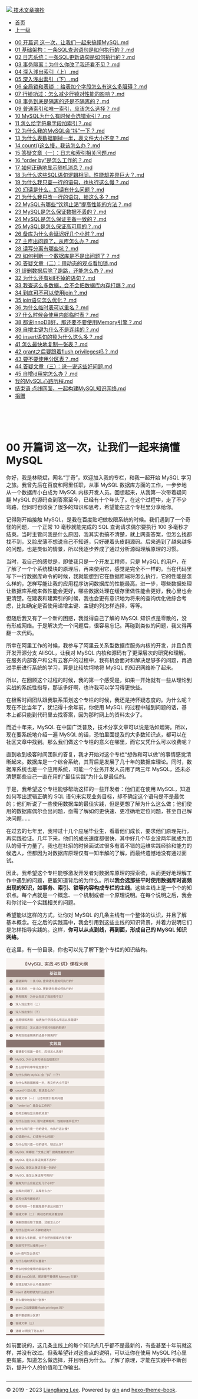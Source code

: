 <!DOCTYPE html>

<html xmlns="http://www.w3.org/1999/xhtml">
<head>
<head>
<meta content="text/html; charset=utf-8" http-equiv="Content-Type"/>
<meta content="width=device-width, initial-scale=1, maximum-scale=1.0, user-scalable=no" name="viewport"/>
<meta content="zh-cn" http-equiv="content-language"/>
<meta content="00 开篇词  这一次，让我们一起来搞懂MySQL" name="description"/>
<link href="/static/favicon.png" rel="icon"/>
<title>00 开篇词  这一次，让我们一起来搞懂MySQL </title>
<link href="/static/index.css" rel="stylesheet"/>
<link href="/static/highlight.min.css" rel="stylesheet"/>
<script src="/static/highlight.min.js"></script>
<meta content="Hexo 4.2.0" name="generator"/>

</head>
<body>
<div class="book-container">
<div class="book-sidebar">
<div class="book-brand">
<a href="/">
<img src="/static/favicon.png"/>
<span>技术文章摘抄</span>
</a>
</div>
<div class="book-menu uncollapsible">
<ul class="uncollapsible">
<li><a class="current-tab" href="/">首页</a></li>
<li><a href="../">上一级</a></li>
</ul>
<ul class="uncollapsible">
<li>
<a class="menu-item" href="/%e4%b8%93%e6%a0%8f/MySQL%e5%ae%9e%e6%88%9845%e8%ae%b2/00%20%e5%bc%80%e7%af%87%e8%af%8d%20%20%e8%bf%99%e4%b8%80%e6%ac%a1%ef%bc%8c%e8%ae%a9%e6%88%91%e4%bb%ac%e4%b8%80%e8%b5%b7%e6%9d%a5%e6%90%9e%e6%87%82MySQL.md" id="00 开篇词  这一次，让我们一起来搞懂MySQL.md">00 开篇词  这一次，让我们一起来搞懂MySQL.md</a>
</li>
<li>
<a class="menu-item" href="/%e4%b8%93%e6%a0%8f/MySQL%e5%ae%9e%e6%88%9845%e8%ae%b2/01%20%20%e5%9f%ba%e7%a1%80%e6%9e%b6%e6%9e%84%ef%bc%9a%e4%b8%80%e6%9d%a1SQL%e6%9f%a5%e8%af%a2%e8%af%ad%e5%8f%a5%e6%98%af%e5%a6%82%e4%bd%95%e6%89%a7%e8%a1%8c%e7%9a%84%ef%bc%9f.md" id="01  基础架构：一条SQL查询语句是如何执行的？.md">01  基础架构：一条SQL查询语句是如何执行的？.md</a>
</li>
<li>
<a class="menu-item" href="/%e4%b8%93%e6%a0%8f/MySQL%e5%ae%9e%e6%88%9845%e8%ae%b2/02%20%20%e6%97%a5%e5%bf%97%e7%b3%bb%e7%bb%9f%ef%bc%9a%e4%b8%80%e6%9d%a1SQL%e6%9b%b4%e6%96%b0%e8%af%ad%e5%8f%a5%e6%98%af%e5%a6%82%e4%bd%95%e6%89%a7%e8%a1%8c%e7%9a%84%ef%bc%9f.md" id="02  日志系统：一条SQL更新语句是如何执行的？.md">02  日志系统：一条SQL更新语句是如何执行的？.md</a>
</li>
<li>
<a class="menu-item" href="/%e4%b8%93%e6%a0%8f/MySQL%e5%ae%9e%e6%88%9845%e8%ae%b2/03%20%20%e4%ba%8b%e5%8a%a1%e9%9a%94%e7%a6%bb%ef%bc%9a%e4%b8%ba%e4%bb%80%e4%b9%88%e4%bd%a0%e6%94%b9%e4%ba%86%e6%88%91%e8%bf%98%e7%9c%8b%e4%b8%8d%e8%a7%81%ef%bc%9f.md" id="03  事务隔离：为什么你改了我还看不见？.md">03  事务隔离：为什么你改了我还看不见？.md</a>
</li>
<li>
<a class="menu-item" href="/%e4%b8%93%e6%a0%8f/MySQL%e5%ae%9e%e6%88%9845%e8%ae%b2/04%20%20%e6%b7%b1%e5%85%a5%e6%b5%85%e5%87%ba%e7%b4%a2%e5%bc%95%ef%bc%88%e4%b8%8a%ef%bc%89.md" id="04  深入浅出索引（上）.md">04  深入浅出索引（上）.md</a>
</li>
<li>
<a class="menu-item" href="/%e4%b8%93%e6%a0%8f/MySQL%e5%ae%9e%e6%88%9845%e8%ae%b2/05%20%20%e6%b7%b1%e5%85%a5%e6%b5%85%e5%87%ba%e7%b4%a2%e5%bc%95%ef%bc%88%e4%b8%8b%ef%bc%89.md" id="05  深入浅出索引（下）.md">05  深入浅出索引（下）.md</a>
</li>
<li>
<a class="menu-item" href="/%e4%b8%93%e6%a0%8f/MySQL%e5%ae%9e%e6%88%9845%e8%ae%b2/06%20%20%e5%85%a8%e5%b1%80%e9%94%81%e5%92%8c%e8%a1%a8%e9%94%81%20%ef%bc%9a%e7%bb%99%e8%a1%a8%e5%8a%a0%e4%b8%aa%e5%ad%97%e6%ae%b5%e6%80%8e%e4%b9%88%e6%9c%89%e8%bf%99%e4%b9%88%e5%a4%9a%e9%98%bb%e7%a2%8d%ef%bc%9f.md" id="06  全局锁和表锁 ：给表加个字段怎么有这么多阻碍？.md">06  全局锁和表锁 ：给表加个字段怎么有这么多阻碍？.md</a>
</li>
<li>
<a class="menu-item" href="/%e4%b8%93%e6%a0%8f/MySQL%e5%ae%9e%e6%88%9845%e8%ae%b2/07%20%20%e8%a1%8c%e9%94%81%e5%8a%9f%e8%bf%87%ef%bc%9a%e6%80%8e%e4%b9%88%e5%87%8f%e5%b0%91%e8%a1%8c%e9%94%81%e5%af%b9%e6%80%a7%e8%83%bd%e7%9a%84%e5%bd%b1%e5%93%8d%ef%bc%9f.md" id="07  行锁功过：怎么减少行锁对性能的影响？.md">07  行锁功过：怎么减少行锁对性能的影响？.md</a>
</li>
<li>
<a class="menu-item" href="/%e4%b8%93%e6%a0%8f/MySQL%e5%ae%9e%e6%88%9845%e8%ae%b2/08%20%20%e4%ba%8b%e5%8a%a1%e5%88%b0%e5%ba%95%e6%98%af%e9%9a%94%e7%a6%bb%e7%9a%84%e8%bf%98%e6%98%af%e4%b8%8d%e9%9a%94%e7%a6%bb%e7%9a%84%ef%bc%9f.md" id="08  事务到底是隔离的还是不隔离的？.md">08  事务到底是隔离的还是不隔离的？.md</a>
</li>
<li>
<a class="menu-item" href="/%e4%b8%93%e6%a0%8f/MySQL%e5%ae%9e%e6%88%9845%e8%ae%b2/09%20%20%e6%99%ae%e9%80%9a%e7%b4%a2%e5%bc%95%e5%92%8c%e5%94%af%e4%b8%80%e7%b4%a2%e5%bc%95%ef%bc%8c%e5%ba%94%e8%af%a5%e6%80%8e%e4%b9%88%e9%80%89%e6%8b%a9%ef%bc%9f.md" id="09  普通索引和唯一索引，应该怎么选择？.md">09  普通索引和唯一索引，应该怎么选择？.md</a>
</li>
<li>
<a class="menu-item" href="/%e4%b8%93%e6%a0%8f/MySQL%e5%ae%9e%e6%88%9845%e8%ae%b2/10%20%20MySQL%e4%b8%ba%e4%bb%80%e4%b9%88%e6%9c%89%e6%97%b6%e5%80%99%e4%bc%9a%e9%80%89%e9%94%99%e7%b4%a2%e5%bc%95%ef%bc%9f.md" id="10  MySQL为什么有时候会选错索引？.md">10  MySQL为什么有时候会选错索引？.md</a>
</li>
<li>
<a class="menu-item" href="/%e4%b8%93%e6%a0%8f/MySQL%e5%ae%9e%e6%88%9845%e8%ae%b2/11%20%20%e6%80%8e%e4%b9%88%e7%bb%99%e5%ad%97%e7%ac%a6%e4%b8%b2%e5%ad%97%e6%ae%b5%e5%8a%a0%e7%b4%a2%e5%bc%95%ef%bc%9f.md" id="11  怎么给字符串字段加索引？.md">11  怎么给字符串字段加索引？.md</a>
</li>
<li>
<a class="menu-item" href="/%e4%b8%93%e6%a0%8f/MySQL%e5%ae%9e%e6%88%9845%e8%ae%b2/12%20%20%e4%b8%ba%e4%bb%80%e4%b9%88%e6%88%91%e7%9a%84MySQL%e4%bc%9a%e2%80%9c%e6%8a%96%e2%80%9d%e4%b8%80%e4%b8%8b%ef%bc%9f.md" id="12  为什么我的MySQL会“抖”一下？.md">12  为什么我的MySQL会“抖”一下？.md</a>
</li>
<li>
<a class="menu-item" href="/%e4%b8%93%e6%a0%8f/MySQL%e5%ae%9e%e6%88%9845%e8%ae%b2/13%20%20%e4%b8%ba%e4%bb%80%e4%b9%88%e8%a1%a8%e6%95%b0%e6%8d%ae%e5%88%a0%e6%8e%89%e4%b8%80%e5%8d%8a%ef%bc%8c%e8%a1%a8%e6%96%87%e4%bb%b6%e5%a4%a7%e5%b0%8f%e4%b8%8d%e5%8f%98%ef%bc%9f.md" id="13  为什么表数据删掉一半，表文件大小不变？.md">13  为什么表数据删掉一半，表文件大小不变？.md</a>
</li>
<li>
<a class="menu-item" href="/%e4%b8%93%e6%a0%8f/MySQL%e5%ae%9e%e6%88%9845%e8%ae%b2/14%20%20count%28%29%e8%bf%99%e4%b9%88%e6%85%a2%ef%bc%8c%e6%88%91%e8%af%a5%e6%80%8e%e4%b9%88%e5%8a%9e%ef%bc%9f.md" id="14  count()这么慢，我该怎么办？.md">14  count()这么慢，我该怎么办？.md</a>
</li>
<li>
<a class="menu-item" href="/%e4%b8%93%e6%a0%8f/MySQL%e5%ae%9e%e6%88%9845%e8%ae%b2/15%20%20%e7%ad%94%e7%96%91%e6%96%87%e7%ab%a0%ef%bc%88%e4%b8%80%ef%bc%89%ef%bc%9a%e6%97%a5%e5%bf%97%e5%92%8c%e7%b4%a2%e5%bc%95%e7%9b%b8%e5%85%b3%e9%97%ae%e9%a2%98.md" id="15  答疑文章（一）：日志和索引相关问题.md">15  答疑文章（一）：日志和索引相关问题.md</a>
</li>
<li>
<a class="menu-item" href="/%e4%b8%93%e6%a0%8f/MySQL%e5%ae%9e%e6%88%9845%e8%ae%b2/16%20%20%e2%80%9corder%20by%e2%80%9d%e6%98%af%e6%80%8e%e4%b9%88%e5%b7%a5%e4%bd%9c%e7%9a%84%ef%bc%9f.md" id="16  “order by”是怎么工作的？.md">16  “order by”是怎么工作的？.md</a>
</li>
<li>
<a class="menu-item" href="/%e4%b8%93%e6%a0%8f/MySQL%e5%ae%9e%e6%88%9845%e8%ae%b2/17%20%20%e5%a6%82%e4%bd%95%e6%ad%a3%e7%a1%ae%e5%9c%b0%e6%98%be%e7%a4%ba%e9%9a%8f%e6%9c%ba%e6%b6%88%e6%81%af%ef%bc%9f.md" id="17  如何正确地显示随机消息？.md">17  如何正确地显示随机消息？.md</a>
</li>
<li>
<a class="menu-item" href="/%e4%b8%93%e6%a0%8f/MySQL%e5%ae%9e%e6%88%9845%e8%ae%b2/18%20%20%e4%b8%ba%e4%bb%80%e4%b9%88%e8%bf%99%e4%ba%9bSQL%e8%af%ad%e5%8f%a5%e9%80%bb%e8%be%91%e7%9b%b8%e5%90%8c%ef%bc%8c%e6%80%a7%e8%83%bd%e5%8d%b4%e5%b7%ae%e5%bc%82%e5%b7%a8%e5%a4%a7%ef%bc%9f.md" id="18  为什么这些SQL语句逻辑相同，性能却差异巨大？.md">18  为什么这些SQL语句逻辑相同，性能却差异巨大？.md</a>
</li>
<li>
<a class="menu-item" href="/%e4%b8%93%e6%a0%8f/MySQL%e5%ae%9e%e6%88%9845%e8%ae%b2/19%20%20%e4%b8%ba%e4%bb%80%e4%b9%88%e6%88%91%e5%8f%aa%e6%9f%a5%e4%b8%80%e8%a1%8c%e7%9a%84%e8%af%ad%e5%8f%a5%ef%bc%8c%e4%b9%9f%e6%89%a7%e8%a1%8c%e8%bf%99%e4%b9%88%e6%85%a2%ef%bc%9f.md" id="19  为什么我只查一行的语句，也执行这么慢？.md">19  为什么我只查一行的语句，也执行这么慢？.md</a>
</li>
<li>
<a class="menu-item" href="/%e4%b8%93%e6%a0%8f/MySQL%e5%ae%9e%e6%88%9845%e8%ae%b2/20%20%20%e5%b9%bb%e8%af%bb%e6%98%af%e4%bb%80%e4%b9%88%ef%bc%8c%e5%b9%bb%e8%af%bb%e6%9c%89%e4%bb%80%e4%b9%88%e9%97%ae%e9%a2%98%ef%bc%9f.md" id="20  幻读是什么，幻读有什么问题？.md">20  幻读是什么，幻读有什么问题？.md</a>
</li>
<li>
<a class="menu-item" href="/%e4%b8%93%e6%a0%8f/MySQL%e5%ae%9e%e6%88%9845%e8%ae%b2/21%20%20%e4%b8%ba%e4%bb%80%e4%b9%88%e6%88%91%e5%8f%aa%e6%94%b9%e4%b8%80%e8%a1%8c%e7%9a%84%e8%af%ad%e5%8f%a5%ef%bc%8c%e9%94%81%e8%bf%99%e4%b9%88%e5%a4%9a%ef%bc%9f.md" id="21  为什么我只改一行的语句，锁这么多？.md">21  为什么我只改一行的语句，锁这么多？.md</a>
</li>
<li>
<a class="menu-item" href="/%e4%b8%93%e6%a0%8f/MySQL%e5%ae%9e%e6%88%9845%e8%ae%b2/22%20%20MySQL%e6%9c%89%e5%93%aa%e4%ba%9b%e2%80%9c%e9%a5%ae%e9%b8%a9%e6%ad%a2%e6%b8%b4%e2%80%9d%e6%8f%90%e9%ab%98%e6%80%a7%e8%83%bd%e7%9a%84%e6%96%b9%e6%b3%95%ef%bc%9f.md" id="22  MySQL有哪些“饮鸩止渴”提高性能的方法？.md">22  MySQL有哪些“饮鸩止渴”提高性能的方法？.md</a>
</li>
<li>
<a class="menu-item" href="/%e4%b8%93%e6%a0%8f/MySQL%e5%ae%9e%e6%88%9845%e8%ae%b2/23%20%20MySQL%e6%98%af%e6%80%8e%e4%b9%88%e4%bf%9d%e8%af%81%e6%95%b0%e6%8d%ae%e4%b8%8d%e4%b8%a2%e7%9a%84%ef%bc%9f.md" id="23  MySQL是怎么保证数据不丢的？.md">23  MySQL是怎么保证数据不丢的？.md</a>
</li>
<li>
<a class="menu-item" href="/%e4%b8%93%e6%a0%8f/MySQL%e5%ae%9e%e6%88%9845%e8%ae%b2/24%20%20MySQL%e6%98%af%e6%80%8e%e4%b9%88%e4%bf%9d%e8%af%81%e4%b8%bb%e5%a4%87%e4%b8%80%e8%87%b4%e7%9a%84%ef%bc%9f.md" id="24  MySQL是怎么保证主备一致的？.md">24  MySQL是怎么保证主备一致的？.md</a>
</li>
<li>
<a class="menu-item" href="/%e4%b8%93%e6%a0%8f/MySQL%e5%ae%9e%e6%88%9845%e8%ae%b2/25%20%20MySQL%e6%98%af%e6%80%8e%e4%b9%88%e4%bf%9d%e8%af%81%e9%ab%98%e5%8f%af%e7%94%a8%e7%9a%84%ef%bc%9f.md" id="25  MySQL是怎么保证高可用的？.md">25  MySQL是怎么保证高可用的？.md</a>
</li>
<li>
<a class="menu-item" href="/%e4%b8%93%e6%a0%8f/MySQL%e5%ae%9e%e6%88%9845%e8%ae%b2/26%20%20%e5%a4%87%e5%ba%93%e4%b8%ba%e4%bb%80%e4%b9%88%e4%bc%9a%e5%bb%b6%e8%bf%9f%e5%a5%bd%e5%87%a0%e4%b8%aa%e5%b0%8f%e6%97%b6%ef%bc%9f.md" id="26  备库为什么会延迟好几个小时？.md">26  备库为什么会延迟好几个小时？.md</a>
</li>
<li>
<a class="menu-item" href="/%e4%b8%93%e6%a0%8f/MySQL%e5%ae%9e%e6%88%9845%e8%ae%b2/27%20%20%e4%b8%bb%e5%ba%93%e5%87%ba%e9%97%ae%e9%a2%98%e4%ba%86%ef%bc%8c%e4%bb%8e%e5%ba%93%e6%80%8e%e4%b9%88%e5%8a%9e%ef%bc%9f.md" id="27  主库出问题了，从库怎么办？.md">27  主库出问题了，从库怎么办？.md</a>
</li>
<li>
<a class="menu-item" href="/%e4%b8%93%e6%a0%8f/MySQL%e5%ae%9e%e6%88%9845%e8%ae%b2/28%20%20%e8%af%bb%e5%86%99%e5%88%86%e7%a6%bb%e6%9c%89%e5%93%aa%e4%ba%9b%e5%9d%91%ef%bc%9f.md" id="28  读写分离有哪些坑？.md">28  读写分离有哪些坑？.md</a>
</li>
<li>
<a class="menu-item" href="/%e4%b8%93%e6%a0%8f/MySQL%e5%ae%9e%e6%88%9845%e8%ae%b2/29%20%20%e5%a6%82%e4%bd%95%e5%88%a4%e6%96%ad%e4%b8%80%e4%b8%aa%e6%95%b0%e6%8d%ae%e5%ba%93%e6%98%af%e4%b8%8d%e6%98%af%e5%87%ba%e9%97%ae%e9%a2%98%e4%ba%86%ef%bc%9f.md" id="29  如何判断一个数据库是不是出问题了？.md">29  如何判断一个数据库是不是出问题了？.md</a>
</li>
<li>
<a class="menu-item" href="/%e4%b8%93%e6%a0%8f/MySQL%e5%ae%9e%e6%88%9845%e8%ae%b2/30%20%20%e7%ad%94%e7%96%91%e6%96%87%e7%ab%a0%ef%bc%88%e4%ba%8c%ef%bc%89%ef%bc%9a%e7%94%a8%e5%8a%a8%e6%80%81%e7%9a%84%e8%a7%82%e7%82%b9%e7%9c%8b%e5%8a%a0%e9%94%81.md" id="30  答疑文章（二）：用动态的观点看加锁.md">30  答疑文章（二）：用动态的观点看加锁.md</a>
</li>
<li>
<a class="menu-item" href="/%e4%b8%93%e6%a0%8f/MySQL%e5%ae%9e%e6%88%9845%e8%ae%b2/31%20%20%e8%af%af%e5%88%a0%e6%95%b0%e6%8d%ae%e5%90%8e%e9%99%a4%e4%ba%86%e8%b7%91%e8%b7%af%ef%bc%8c%e8%bf%98%e8%83%bd%e6%80%8e%e4%b9%88%e5%8a%9e%ef%bc%9f.md" id="31  误删数据后除了跑路，还能怎么办？.md">31  误删数据后除了跑路，还能怎么办？.md</a>
</li>
<li>
<a class="menu-item" href="/%e4%b8%93%e6%a0%8f/MySQL%e5%ae%9e%e6%88%9845%e8%ae%b2/32%20%20%e4%b8%ba%e4%bb%80%e4%b9%88%e8%bf%98%e6%9c%89kill%e4%b8%8d%e6%8e%89%e7%9a%84%e8%af%ad%e5%8f%a5%ef%bc%9f.md" id="32  为什么还有kill不掉的语句？.md">32  为什么还有kill不掉的语句？.md</a>
</li>
<li>
<a class="menu-item" href="/%e4%b8%93%e6%a0%8f/MySQL%e5%ae%9e%e6%88%9845%e8%ae%b2/33%20%20%e6%88%91%e6%9f%a5%e8%bf%99%e4%b9%88%e5%a4%9a%e6%95%b0%e6%8d%ae%ef%bc%8c%e4%bc%9a%e4%b8%8d%e4%bc%9a%e6%8a%8a%e6%95%b0%e6%8d%ae%e5%ba%93%e5%86%85%e5%ad%98%e6%89%93%e7%88%86%ef%bc%9f.md" id="33  我查这么多数据，会不会把数据库内存打爆？.md">33  我查这么多数据，会不会把数据库内存打爆？.md</a>
</li>
<li>
<a class="menu-item" href="/%e4%b8%93%e6%a0%8f/MySQL%e5%ae%9e%e6%88%9845%e8%ae%b2/34%20%20%e5%88%b0%e5%ba%95%e5%8f%af%e4%b8%8d%e5%8f%af%e4%bb%a5%e4%bd%bf%e7%94%a8join%ef%bc%9f.md" id="34  到底可不可以使用join？.md">34  到底可不可以使用join？.md</a>
</li>
<li>
<a class="menu-item" href="/%e4%b8%93%e6%a0%8f/MySQL%e5%ae%9e%e6%88%9845%e8%ae%b2/35%20%20join%e8%af%ad%e5%8f%a5%e6%80%8e%e4%b9%88%e4%bc%98%e5%8c%96%ef%bc%9f.md" id="35  join语句怎么优化？.md">35  join语句怎么优化？.md</a>
</li>
<li>
<a class="menu-item" href="/%e4%b8%93%e6%a0%8f/MySQL%e5%ae%9e%e6%88%9845%e8%ae%b2/36%20%20%e4%b8%ba%e4%bb%80%e4%b9%88%e4%b8%b4%e6%97%b6%e8%a1%a8%e5%8f%af%e4%bb%a5%e9%87%8d%e5%90%8d%ef%bc%9f.md" id="36  为什么临时表可以重名？.md">36  为什么临时表可以重名？.md</a>
</li>
<li>
<a class="menu-item" href="/%e4%b8%93%e6%a0%8f/MySQL%e5%ae%9e%e6%88%9845%e8%ae%b2/37%20%20%e4%bb%80%e4%b9%88%e6%97%b6%e5%80%99%e4%bc%9a%e4%bd%bf%e7%94%a8%e5%86%85%e9%83%a8%e4%b8%b4%e6%97%b6%e8%a1%a8%ef%bc%9f.md" id="37  什么时候会使用内部临时表？.md">37  什么时候会使用内部临时表？.md</a>
</li>
<li>
<a class="menu-item" href="/%e4%b8%93%e6%a0%8f/MySQL%e5%ae%9e%e6%88%9845%e8%ae%b2/38%20%20%e9%83%bd%e8%af%b4InnoDB%e5%a5%bd%ef%bc%8c%e9%82%a3%e8%bf%98%e8%a6%81%e4%b8%8d%e8%a6%81%e4%bd%bf%e7%94%a8Memory%e5%bc%95%e6%93%8e%ef%bc%9f.md" id="38  都说InnoDB好，那还要不要使用Memory引擎？.md">38  都说InnoDB好，那还要不要使用Memory引擎？.md</a>
</li>
<li>
<a class="menu-item" href="/%e4%b8%93%e6%a0%8f/MySQL%e5%ae%9e%e6%88%9845%e8%ae%b2/39%20%20%e8%87%aa%e5%a2%9e%e4%b8%bb%e9%94%ae%e4%b8%ba%e4%bb%80%e4%b9%88%e4%b8%8d%e6%98%af%e8%bf%9e%e7%bb%ad%e7%9a%84%ef%bc%9f.md" id="39  自增主键为什么不是连续的？.md">39  自增主键为什么不是连续的？.md</a>
</li>
<li>
<a class="menu-item" href="/%e4%b8%93%e6%a0%8f/MySQL%e5%ae%9e%e6%88%9845%e8%ae%b2/40%20%20insert%e8%af%ad%e5%8f%a5%e7%9a%84%e9%94%81%e4%b8%ba%e4%bb%80%e4%b9%88%e8%bf%99%e4%b9%88%e5%a4%9a%ef%bc%9f.md" id="40  insert语句的锁为什么这么多？.md">40  insert语句的锁为什么这么多？.md</a>
</li>
<li>
<a class="menu-item" href="/%e4%b8%93%e6%a0%8f/MySQL%e5%ae%9e%e6%88%9845%e8%ae%b2/41%20%20%e6%80%8e%e4%b9%88%e6%9c%80%e5%bf%ab%e5%9c%b0%e5%a4%8d%e5%88%b6%e4%b8%80%e5%bc%a0%e8%a1%a8%ef%bc%9f.md" id="41  怎么最快地复制一张表？.md">41  怎么最快地复制一张表？.md</a>
</li>
<li>
<a class="menu-item" href="/%e4%b8%93%e6%a0%8f/MySQL%e5%ae%9e%e6%88%9845%e8%ae%b2/42%20%20grant%e4%b9%8b%e5%90%8e%e8%a6%81%e8%b7%9f%e7%9d%80flush%20privileges%e5%90%97%ef%bc%9f.md" id="42  grant之后要跟着flush privileges吗？.md">42  grant之后要跟着flush privileges吗？.md</a>
</li>
<li>
<a class="menu-item" href="/%e4%b8%93%e6%a0%8f/MySQL%e5%ae%9e%e6%88%9845%e8%ae%b2/43%20%20%e8%a6%81%e4%b8%8d%e8%a6%81%e4%bd%bf%e7%94%a8%e5%88%86%e5%8c%ba%e8%a1%a8%ef%bc%9f.md" id="43  要不要使用分区表？.md">43  要不要使用分区表？.md</a>
</li>
<li>
<a class="menu-item" href="/%e4%b8%93%e6%a0%8f/MySQL%e5%ae%9e%e6%88%9845%e8%ae%b2/44%20%20%e7%ad%94%e7%96%91%e6%96%87%e7%ab%a0%ef%bc%88%e4%b8%89%ef%bc%89%ef%bc%9a%e8%af%b4%e4%b8%80%e8%af%b4%e8%bf%99%e4%ba%9b%e5%a5%bd%e9%97%ae%e9%a2%98.md" id="44  答疑文章（三）：说一说这些好问题.md">44  答疑文章（三）：说一说这些好问题.md</a>
</li>
<li>
<a class="menu-item" href="/%e4%b8%93%e6%a0%8f/MySQL%e5%ae%9e%e6%88%9845%e8%ae%b2/45%20%20%e8%87%aa%e5%a2%9eid%e7%94%a8%e5%ae%8c%e6%80%8e%e4%b9%88%e5%8a%9e%ef%bc%9f.md" id="45  自增id用完怎么办？.md">45  自增id用完怎么办？.md</a>
</li>
<li>
<a class="menu-item" href="/%e4%b8%93%e6%a0%8f/MySQL%e5%ae%9e%e6%88%9845%e8%ae%b2/%e6%88%91%e7%9a%84MySQL%e5%bf%83%e8%b7%af%e5%8e%86%e7%a8%8b.md" id="我的MySQL心路历程.md">我的MySQL心路历程.md</a>
</li>
<li>
<a class="menu-item" href="/%e4%b8%93%e6%a0%8f/MySQL%e5%ae%9e%e6%88%9845%e8%ae%b2/%e7%bb%93%e6%9d%9f%e8%af%ad%20%20%e7%82%b9%e7%ba%bf%e7%bd%91%e9%9d%a2%ef%bc%8c%e4%b8%80%e8%b5%b7%e6%9e%84%e5%bb%baMySQL%e7%9f%a5%e8%af%86%e7%bd%91%e7%bb%9c.md" id="结束语  点线网面，一起构建MySQL知识网络.md">结束语  点线网面，一起构建MySQL知识网络.md</a>
</li>
<li><a href="/assets/捐赠.md">捐赠</a></li>
</ul>
</div>
</div>
<div class="sidebar-toggle" onclick="sidebar_toggle()" onmouseleave="remove_inner()" onmouseover="add_inner()">
<div class="sidebar-toggle-inner"></div>
</div>
<div class="off-canvas-content">
<div class="columns">
<div class="column col-12 col-lg-12">
<div class="book-navbar">
<header class="navbar">
<section class="navbar-section">
<a onclick="open_sidebar()">
<i class="icon icon-menu"></i>
</a>
</section>
</header>
</div>
<div class="book-content" style="max-width: 960px; margin: 0 auto;
    overflow-x: auto;
    overflow-y: hidden;">
<div class="book-post">

<p align="center" id="tip"></p>
<h1 class="title" data-id="00 开篇词  这一次，让我们一起来搞懂MySQL" id="title">00 开篇词  这一次，让我们一起来搞懂MySQL</h1>
<div><p>你好，我是林晓斌，网名“丁奇”，欢迎加入我的专栏，和我一起开始 MySQL 学习之旅。我曾先后在百度和阿里任职，从事 MySQL 数据库方面的工作，一步步地从一个数据库小白成为 MySQL 内核开发人员。回想起来，从我第一次带着疑问翻 MySQL 的源码查到答案至今，已经有十个年头了。在这个过程中，走了不少弯路，但同时也收获了很多的知识和思考，希望能在这个专栏里分享给你。</p>
<p>记得刚开始接触 MySQL，是我在百度贴吧做权限系统的时候。我们遇到了一个奇怪的问题，一个正常 10 毫秒就能完成的 SQL 查询请求偶尔要执行 100 多毫秒才结束。当时主管问我是什么原因，我其实也搞不清楚，就上网查答案，但怎么找都找不到，又脸皮薄不想说自己不知道，只好硬着头皮翻源码。后来遇到了越来越多的问题，也是类似的情景，所以我逐步养成了通过分析源码理解原理的习惯。</p>
<p>当时，我自己的感觉是，即使我只是一个开发工程师，只是 MySQL 的用户，在了解了一个个系统模块的原理后，再来使用它，感觉是完全不一样的。当在代码里写下一行数据库命令的时候，我就能想到它在数据库端将怎么执行，它的性能是怎么样的，怎样写能让我的应用程序访问数据库的性能最高。进一步，哪些数据处理让数据库系统来做性能会更好，哪些数据处理在缓存里做性能会更好，我心里也会更清楚。在建表和建索引的时候，我也会更有意识地为将来的查询优化做综合考虑，比如确定是否使用递增主键、主键的列怎样选择，等等。</p>
<p>但随后我又有了一个新的困惑，我觉得自己了解的 MySQL 知识点是零散的，没有形成网络。于是解决完一个问题后，很容易忘记。再碰到类似的问题，我又得再翻一次代码。</p>
<p>所幸在阿里工作的时候，我参与了阿里云关系型数据库服务内核的开发，并且负责开发开源分支 AliSQL，让我对 MySQL 内核和源码有了更深层次的研究和理解。在服务内部客户和公有云客户的过程中，我有机会面对和解决足够多的问题，再通过手册进行系统的学习，算是比较坎坷地将 MySQL 的知识网络补了起来。</p>
<p>所以，在回顾这个过程的时候，我的第一个感受是，如果一开始就有一些从理论到实战的系统性指导，那该多好啊，也许我可以学习得更快些。</p>
<p>在极客时间团队跟我联系策划这个专栏的时候，我还是持怀疑态度的。为什么呢？现在不比当年了，犹记得十余年前，你使用 MySQL 的过程中碰到问题的话，基本上都只能到代码里去找答案，因为那时网上的资料太少了。</p>
<p>而近十年来，MySQL 在中国广泛普及，技术分享文章可以说是浩如烟海。所以，现在要系统地介绍一遍 MySQL 的话，恐怕里面提及的大多数知识点，都可以在社区文章中找到。那么我们做这个专栏的意义在哪里，而它又凭什么可以收费呢？</p>
<p>直到收到极客时间团队的答复，我才开始对这个专栏“想做和可以做”的事情感觉清晰起来。数据库是一个综合系统，其背后是发展了几十年的数据库理论。同时，数据库系统也是一个应用系统，可能一个业务开发人员用了两三年 MySQL，还未必清楚那些自己一直在用的“最佳实践”为什么是最佳的。</p>
<p>于是，我希望这个专栏能够帮助这样的一些开发者：他们正在使用 MySQL，知道如何写出逻辑正确的 SQL 语句来实现业务目标，却不确定这个语句是不是最优的；他们听说了一些使用数据库的最佳实践，但是更想了解为什么这么做；他们使用的数据库偶尔会出问题，亟需了解如何更快速、更准确地定位问题，甚至自己解决问题……</p>
<p>在过去的七年里，我带过十几个应届毕业生，看着他们成长，要求他们原理先行，再实践验证。几年下来，他们的成长速度都很快，其中好几个毕业没两年就成为团队的骨干力量了。我也在社招的时候面试过很多有着不错的运维实践经验和能力的候选人，但都因为对数据库原理仅有一知半解的了解，而最终遗憾地没有通过面试。</p>
<p>因此，我希望这个专栏能够激发开发者对数据库原理的探索欲，从而更好地理解工作中遇到的问题，更能知道背后的为什么。所以<strong>我会选那些平时使用数据库时高频出现的知识，如事务、索引、锁等内容构成专栏的主线</strong>。这些主线上是一个个的知识点。每个点就是一个概念、一个机制或者一个原理说明。在每个说明之后，我会和你讨论一个实践相关的问题。</p>
<p>希望能以这样的方式，让你对 MySQL 的几条主线有一个整体的认识，并且了解基本概念。在之后的实践篇中，我会引用到这些主线的知识背景，并着力说明它们是怎样指导实践的。这样，<strong>你可以从点到线，再到面，形成自己的 MySQL 知识网络。</strong></p>
<p>在这里，有一份目录，你也可以先了解下整个专栏的知识结构。</p>
<p><img alt="img" src="assets/a78db0b99bbf1149c39b7960f7183c7e.jpg"/></p>
<p>如前面说的，这几条主线上的每个知识点几乎都不是最新的，有些甚至十年前就这样，并没有改过。但我希望针对这些点的说明，可以让你在使用 MySQL 时心里更有底，知道怎么做选择，并且明白为什么。了解了原理，才能在实践中不断创新，提升个人的价值和工作输出。</p>
</div>
</div>
<div>
<div id="prePage" style="float: left">
</div>
<div id="nextPage" style="float: right">
</div>
</div>
</div>
</div>
</div>
<div class="copyright">
<hr/>
<p>© 2019 - 2023 <a href="/cdn-cgi/l/email-protection#d2bebebeebe6e3e3e2e592b5bfb3bbbefcb1bdbf" target="_blank">Liangliang Lee</a>.
                    Powered by <a href="https://github.com/gin-gonic/gin" target="_blank">gin</a> and <a href="https://github.com/kaiiiz/hexo-theme-book" target="_blank">hexo-theme-book</a>.</p>
</div>
</div>
<a class="off-canvas-overlay" onclick="hide_canvas()"></a>
</div>
<script>(function(){function c(){var b=a.contentDocument||a.contentWindow.document;if(b){var d=b.createElement('script');d.innerHTML="window.__CF$cv$params={r:'8f0b3c356922ddc2',t:'MTczMzk4MDUxMS4wMDAwMDA='};var a=document.createElement('script');a.nonce='';a.src='/cdn-cgi/challenge-platform/scripts/jsd/main.js';document.getElementsByTagName('head')[0].appendChild(a);";b.getElementsByTagName('head')[0].appendChild(d)}}if(document.body){var a=document.createElement('iframe');a.height=1;a.width=1;a.style.position='absolute';a.style.top=0;a.style.left=0;a.style.border='none';a.style.visibility='hidden';document.body.appendChild(a);if('loading'!==document.readyState)c();else if(window.addEventListener)document.addEventListener('DOMContentLoaded',c);else{var e=document.onreadystatechange||function(){};document.onreadystatechange=function(b){e(b);'loading'!==document.readyState&&(document.onreadystatechange=e,c())}}}})();</script></body>

<script src="/static/index.js"></script>
</head></html>